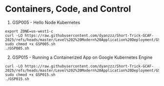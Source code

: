 # Containers, Code, and Control

 1. GSP005 - Hello Node Kubernetes
```
export ZONE=us-west1-c
curl -LO https://raw.githubusercontent.com/dyanzzz/Short-Trick-GCAF-2025/refs/heads/master/Level%202%20Modern%20Application%20Deployment/GSP005.sh
sudo chmod +x GSP005.sh
./GSP005.sh
```
 2. GSP015 - Running a Containerized App on Google Kubernetes Engine
```
curl -LO https://raw.githubusercontent.com/dyanzzz/Short-Trick-GCAF-2025/refs/heads/master/Level%202%20Modern%20Application%20Deployment/GSP015.sh
sudo chmod +x GSP015.sh
./GSP015.sh
```
